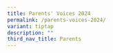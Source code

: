 ```yaml
---
title: Parents' Voices 2024
permalink: /parents-voices-2024/
variant: tiptap
description: ""
third_nav_title: Parents
---
```

